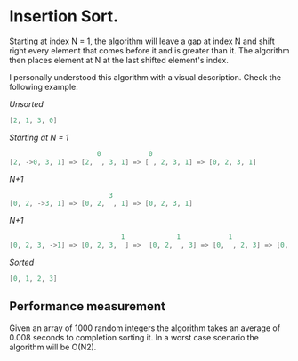 # Insertion Sort.
 
Starting at index N = 1, the algorithm will leave a gap at index N and shift right every element that comes before it and is greater than it. The algorithm then places element at N at the last shifted element's index.
 
I personally understood this algorithm with a visual description. Check the following example:
  
*Unsorted*
 ```swift
 [2, 1, 3, 0]
 ```
*Starting at N = 1*
 ```swift
                       0            0
 [2, ->0, 3, 1] => [2,  , 3, 1] => [ , 2, 3, 1] => [0, 2, 3, 1]
 ```
*N+1*
 ```swift
                          3
 [0, 2, ->3, 1] => [0, 2,  , 1] => [0, 2, 3, 1]
 ```
*N+1*
 ```swift
                             1             1            1
 [0, 2, 3, ->1] => [0, 2, 3,  ] =>  [0, 2,  , 3] => [0,  , 2, 3] => [0, 1, 2, 3]

```
*Sorted*
```swift
[0, 1, 2, 3]
```

## Performance measurement
 
Given an array of 1000 random integers the algorithm takes an average of 0.008 seconds to completion sorting it. In a worst case scenario the algorithm will be O(N2).
